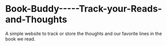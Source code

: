 # Book-Buddy-----Track-your-Reads-and-Thoughts
A simple website to track or store the thoughts and our favorite lines in the book we read.
